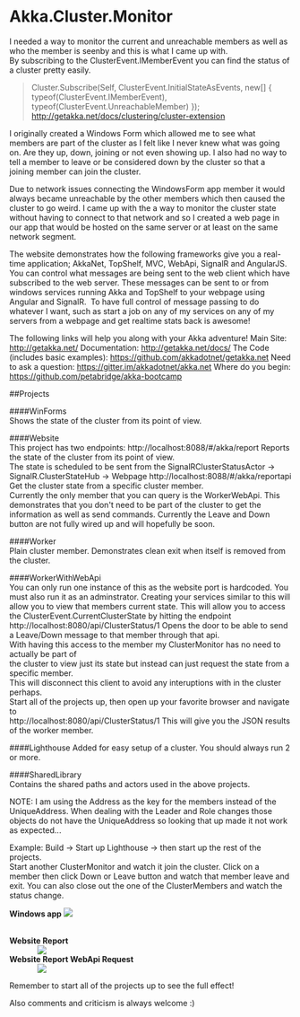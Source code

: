 # Akka.Cluster.Monitor

I needed a way to monitor the current and unreachable members as well as who the member is seenby and this is what I came up with.  
By subscribing to the ClusterEvent.IMemberEvent you can find the status of a cluster pretty easily.

>Cluster.Subscribe(Self, ClusterEvent.InitialStateAsEvents, new[] { typeof(ClusterEvent.IMemberEvent), typeof(ClusterEvent.UnreachableMember) });    
http://getakka.net/docs/clustering/cluster-extension        

I originally created a Windows Form which allowed me to see what members are part of the cluster as I felt like I never knew what was going on.  Are they up, down, joining or not even showing up.
I also had no way to tell a member to leave or be considered down by the cluster so that a joining member can join the cluster.   

Due to network issues connecting the WindowsForm app member it would always became unreachable by the other members which then caused the cluster to go weird. I came up with the a way to monitor the cluster state without having to connect to that network and so I created a web page in our app that would be hosted on the same server or at least on the same network segment.

The website demonstrates how the following frameworks give you a real-time application; AkkaNet, TopShelf, MVC, WebApi, SignalR and AngularJS. 
You can control what messages are being sent to the web client which have subscribed to the web server. These messages can be sent to or from windows services running Akka and TopShelf to your webpage using Angular and SignalR. 
To have full control of message passing to do whatever I want, such as start a job on any of my services on any of my servers from a webpage and get realtime stats back is awesome!

The following links will help you along with your Akka adventure!
Main Site: http://getakka.net/ 
Documentation: http://getakka.net/docs/ 
The Code (includes basic examples): https://github.com/akkadotnet/getakka.net
Need to ask a question: https://gitter.im/akkadotnet/akka.net
Where do you begin: https://github.com/petabridge/akka-bootcamp


##Projects  

####WinForms  
	Shows the state of the cluster from its point of view.  

####Website  
	This project has two endpoints: 
	http://localhost:8088/#/akka/report 
		Reports the state of the cluster from its point of view.  
		The state is scheduled to be sent from the SignalRClusterStatusActor -> SignalR.ClusterStateHub -> Webpage 
	http://localhost:8088/#/akka/reportapi  
		Get the cluster state from a specific cluster member.  
		Currently the only member that you can query is the WorkerWebApi.
		This demonstrates that you don't need to be part of the cluster to get the information as well as send commands.
		Currently the Leave and Down button are not fully wired up and will hopefully be soon.  
		
####Worker  
		Plain cluster member.  Demonstrates clean exit when itself is removed from the cluster.  

####WorkerWithWebApi  
		You can only run one instance of this as the website port is hardcoded.
		You must also run it as an adminstrator.
		Creating your services similar to this will allow you to view that members current state.
		This will allow you to access the ClusterEvent.CurrentClusterState by hitting the endpoint  
		http://localhost:8080/api/ClusterStatus/1
		Opens the door to be able to send a Leave/Down message to that member through that api.  
		With having this access to the member my ClusterMonitor has no need to actually be part of  
		the cluster to view just its state but instead can just request the state from a specific member.  
		This will disconnect this client to avoid any interuptions with in the cluster perhaps.  
		Start all of the projects up, then open up your favorite browser and navigate to  
		http://localhost:8080/api/ClusterStatus/1
		This will give you the JSON results of the worker member.  
		
####Lighthouse
		Added for easy setup of a cluster.   You should always run 2 or more.  

####SharedLibrary  
		Contains the shared paths and actors used in the above projects.  



NOTE: I am using the Address as the key for the members instead of the UniqueAddress.
When dealing with the Leader and Role changes those objects do not have the UniqueAddress so looking that up made it not work as expected...

Example:
Build -> Start up Lighthouse -> then start up the rest of the projects.  
Start another ClusterMonitor and watch it join the cluster.
Click on a member then click Down or Leave button and watch that member leave and exit.
You can also close out the one of the ClusterMembers and watch the status change.

<b>Windows app</b>
<img src="https://github.com/cgstevens/Akka.Cluster.Monitor/blob/master/ClusterMonitor.jpg"/>

<br/>
<b>Website Report</b><br/>
<img style="margin-left: 50px;" src="https://github.com/cgstevens/Akka.Cluster.Monitor/blob/master/SelfWebClusterMonitor.jpg"/>

<br/>
<b>Website Report WebApi Request</b><br/>
<img style="margin-left: 50px;" src="https://github.com/cgstevens/Akka.Cluster.Monitor/blob/master/WebApiClusterMonitor.jpg"/>

Remember to start all of the projects up to see the full effect!

Also comments and criticism is always welcome :)
